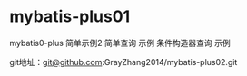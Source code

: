 # mybatis-plus01

mybatis0-plus 简单示例2 
简单查询  示例
条件构造器查询  示例


git地址：git@github.com:GrayZhang2014/mybatis-plus02.git